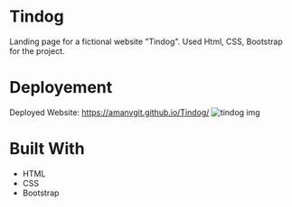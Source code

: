 # Tindog
Landing page for a fictional website "Tindog". Used Html, CSS, Bootstrap for the project.

# Deployement
Deployed Website: https://amanvgit.github.io/Tindog/
![tindog img](https://user-images.githubusercontent.com/88731279/182023267-9716fd34-f7a1-4b79-81e3-1a7e5590b366.png)
# Built With
* HTML
* CSS
* Bootstrap

